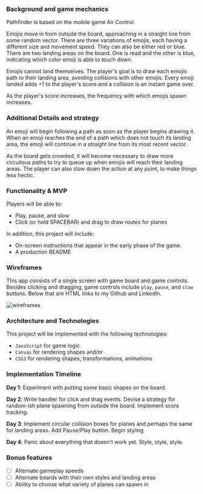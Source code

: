### Background and game mechanics

Pathfinder is based on the mobile game Air Control. 

Emojis move in from outside the board, approaching in a straight line from some random vector. There are three variations of emojis, each having a different size and movement speed. They can also be either red or blue. There are two landing areas on the board. One is read and the other is blue, indicating which color emoji is able to touch down.

Emojis cannot land themselves. The player's goal is to draw each emojis path to their landing area, avoiding collisions with other emojis. Every emoji landed adds +1 to the player's score and a collision is an instant game over.

As the player's score increases, the frequency with which emojis spawn increases.

### Additional Details and strategy

An emoji will begin following a path as soon as the player begins drawing it. When an emoji reaches the end of a path which does not touch its landing area, the emoji will continue in a straight line from its most recent vector.

As the board gets crowded, it will become necessary to draw more circuitous paths to try to queue up when emojis will reach their landing areas. The player can also slow down the action at any point, to make things less hectic.

### Functionality & MVP

Players will be able to:

- Play, pause, and slow
- Click (or hold SPACEBAR) and drag to draw routes for planes

In addition, this project will include:

- On-screen instructions that appear in the early phase of the game.
- A production README

### Wireframes

This app consists of a single screen with game board and game controls. Besides clicking and dragging, game controls  include `play`, `pause`,  and `slow` buttons. Below that are HTML links to my Github and LinkedIn.

![wireframes](https://github.com/thejeremyjohn/Air-Traffic-Controller/blob/master/pathfinder.png)

### Architecture and Technologies

This project will be implemented with the following technologies:

- `JavaScript` for game logic
- `Canvas` for rendering shapes and/or
- `CSS3` for rendering shapes, transformations, animations

### Implementation Timeline

**Day 1**: Experiment with putting some basic shapes on the board.

**Day 2**: Write handler for click and drag events. Devise a strategy for random-ish plane spawning from outside the board. Implement score tracking.

**Day 3**: Implement circular collision boxes for planes and perhaps the same for landing areas. Add Pause/Play button. Begin styling

**Day 4**: Panic about everything that doesn't work yet. Style, style, style.

### Bonus features

- [ ] Alternate gameplay speeds
- [ ] Alternate boards with their own styles and landing areas
- [ ] Ability to choose what variety of planes can spawn in
